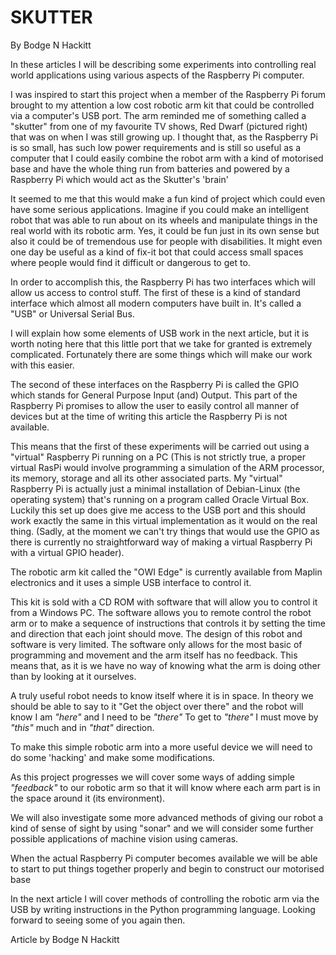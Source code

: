 SKUTTER
=======

By Bodge N Hackitt

In these articles I will be describing some
experiments into controlling real world
applications using various aspects of the
Raspberry Pi computer.

I was inspired to start this project when a
member of the Raspberry Pi forum brought to
my attention a low cost robotic arm kit that
could be controlled via a computer's USB port.
The arm reminded me of something called a
"skutter" from one of my favourite TV shows,
Red Dwarf (pictured right) that was on when I
was still growing up. I thought that, as the
Raspberry Pi is so small, has such low power
requirements and is still so useful as a
computer that I could easily combine the robot
arm with a kind of motorised base and have
the whole thing run from batteries and
powered by a Raspberry Pi which would act
as the Skutter's 'brain'

It seemed to me that this would make a fun
kind of project which could even have some
serious applications. Imagine if you could
make an intelligent robot that was able to run
about on its wheels and manipulate things in
the real world with its robotic arm. Yes, it could
be fun just in its own sense but also it could be
of tremendous use for people with disabilities.
It might even one day be useful as a kind of
fix-it bot that could access small spaces where
people would find it difficult or dangerous to
get to.

In order to accomplish this, the Raspberry Pi
has two interfaces which will allow us access
to control stuff. The first of these is a kind of
standard interface which almost all modern
computers have built in. It's called a "USB" or
Universal Serial Bus.

I will explain how some elements of USB work
in the next article, but it is worth noting here
that this little port that we take for granted is
extremely complicated. Fortunately there are
some things which will make our work with this
easier.

The second of these interfaces on the
Raspberry Pi is called the GPIO which stands
for General Purpose Input (and) Output. This
part of the Raspberry Pi promises to allow the
user to easily control all manner of devices but
at the time of writing this article the Raspberry
Pi is not available.

This means that the first of these experiments
will be carried out using a "virtual" Raspberry
Pi running on a PC (This is not strictly true, a
proper virtual RasPi would involve
programming a simulation of the ARM
processor, its memory, storage and all its
other associated parts. My "virtual" Raspberry
Pi is actually just a minimal installation of
Debian-Linux (the operating system) that's
running on a program called Oracle Virtual
Box. Luckily this set up does give me access
to the USB port and this should work exactly
the same in this virtual implementation as it
would on the real thing. (Sadly, at the moment
we can't try things that would use the GPIO as
there is currently no straightforward way of
making a virtual Raspberry Pi with a virtual
GPIO header).

The robotic arm kit called the "OWI Edge" is
currently available from Maplin electronics and
it uses a simple USB interface to control it.

This kit is sold with a CD ROM with software
that will allow you to control it from a Windows
PC. The software allows you to remote control
the robot arm or to make a sequence of
instructions that controls it by setting the time
and direction that each joint should move. The
design of this robot and software is very
limited. The software only allows for the most
basic of programming and movement and the
arm itself has no feedback. This means that,
as it is we have no way of knowing what the
arm is doing other than by looking at it
ourselves.

A truly useful robot needs to know itself where
it is in space. In theory we should be able to
say to it "Get the object over there" and the
robot will know I am *"here"* and I need to be
*"there"* To get to *"there"* I must move by *"this"*
much and in *"that"* direction.

To make this simple robotic arm into a more
useful device we will need to do some
'hacking' and make some modifications.

As this project progresses we will cover some
ways of adding simple *"feedback"* to our
robotic arm so that it will know where each
arm part is in the space around it (its
environment).

We will also investigate some more advanced
methods of giving our robot a kind of sense of
sight by using "sonar" and we will consider
some further possible applications of machine
vision using cameras.

When the actual Raspberry Pi computer
becomes available we will be able to start to
put things together properly and begin to
construct our motorised base

In the next article I will cover methods of
controlling the robotic arm via the USB by
writing instructions in the Python
programming language. Looking forward to
seeing some of you again then.

Article by Bodge N Hackitt
